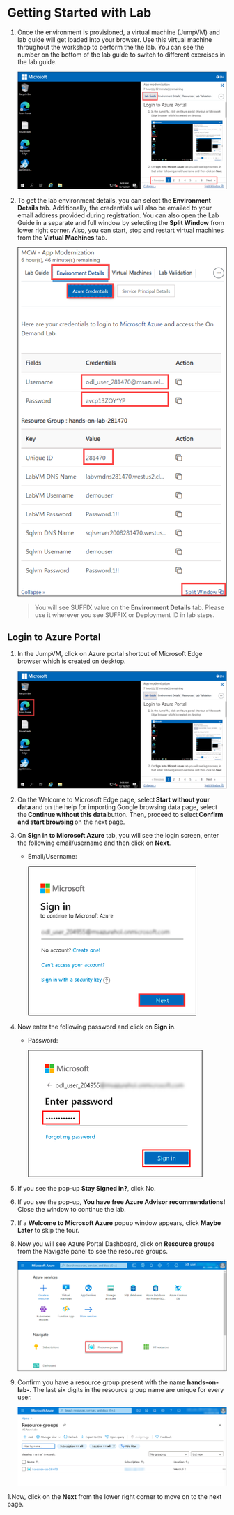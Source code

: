 
# Getting Started with Lab

1. Once the environment is provisioned, a virtual machine (JumpVM) and lab guide will get loaded into your browser. Use this virtual machine throughout the workshop to perform the the lab. You can see the number on the bottom of the lab guide to switch to different exercises in the lab guide.
   

   ![](media/appmod-1.png "Lab Environment")

1. To get the lab environment details, you can select the **Environment Details** tab. Additionally, the credentials will also be emailed to your email address provided during registration. You can also open the Lab Guide in a separate and full window by selecting the **Split Window** from lower right corner. Also, you can start, stop and restart virtual machines from the **Virtual Machines** tab.

   ![](media/cloudlabs-env-page.png "Lab Environment")
 
    > You will see SUFFIX value on the **Environment Details** tab. Please use it wherever you see SUFFIX or Deployment ID in lab steps.


## Login to Azure Portal
1. In the JumpVM, click on Azure portal shortcut of Microsoft Edge browser which is created on desktop.

   ![](media/labenv-1.png "Lab Environment")

1. On the Welcome to Microsoft Edge page, select **Start without your data** and on the help for importing Google browsing data page, select the **Continue without this data** button. Then, proceed to select **Confirm and start browsing** on the next page.

1. On **Sign in to Microsoft Azure** tab, you will see the login screen, enter the following email/username and then click on **Next**. 
   * Email/Username: <inject key="AzureAdUserEmail"></inject>
   
     ![](media/image7.png "Enter Email")
     
1. Now enter the following password and click on **Sign in**.
   * Password: <inject key="AzureAdUserPassword"></inject>
   
     ![](media/image8.png "Enter Password")
     
1. If you see the pop-up **Stay Signed in?**, click No.

1. If you see the pop-up, **You have free Azure Advisor recommendations!** Close the window to continue the lab.

1. If a **Welcome to Microsoft Azure** popup window appears, click **Maybe Later** to skip the tour.
   
1. Now you will see Azure Portal Dashboard, click on **Resource groups** from the Navigate panel to see the resource groups.

    ![](media/select-rg.png "Resource groups")
   
1. Confirm you have a resource group present with the name **hands-on-lab-<inject key="DeploymentID" enableCopy="false" />**. The last six digits in the resource group name are unique for every user.

    ![](media/image10.png "Resource groups")
   
1.Now, click on the **Next** from the lower right corner to move on to the next page.
